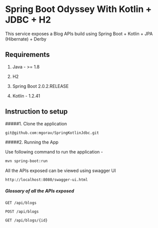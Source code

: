 # Spring Boot Odyssey With Kotlin + JDBC + H2

This service exposes a Blog APIs build using Spring Boot + Kotlin + JPA (Hibernate) + Derby

## Requirements

1. Java - >= 1.8

2. H2 

3. Spring Boot 2.0.2.RELEASE

4. Kotlin - 1.2.41

## Instruction to setup

#####1. Clone the application

```bash
git@github.com:mgorav/SpringKotlinJdbc.git
```


#####2. Running the App

Use following command to run the application -

```bash
mvn spring-boot:run
```

All the APIs exposed can be viewed using swagger UI

```
http://localhost:8080/swagger-ui.html
```

##### Glossary of all the APIs exposed



    GET /api/blogs
    
    POST /api/blogs
    
    GET /api/blogs/{id}
    

